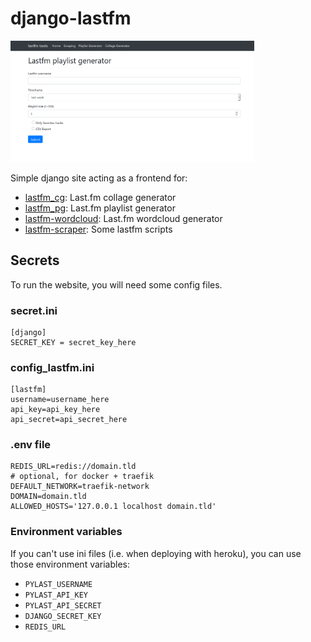 # django-lastfm

<a href="pictures/image.png"><img src="pictures/image.png" width="390"/></a>

Simple django site acting as a frontend for:

- [lastfm_cg](https://github.com/dbeley/lastfm_cg): Last.fm collage generator
- [lastfm_pg](https://github.com/dbeley/lastfm_pg): Last.fm playlist generator
- [lastfm-wordcloud](https://github.com/dbeley/lastfm-wordcloud): Last.fm wordcloud generator
- [lastfm-scraper](https://github.com/dbeley/lastfm-scraper): Some lastfm scripts

## Secrets

To run the website, you will need some config files.

### secret.ini
```
[django]
SECRET_KEY = secret_key_here
```

### config_lastfm.ini
```
[lastfm]
username=username_here
api_key=api_key_here
api_secret=api_secret_here
```

### .env file

```
REDIS_URL=redis://domain.tld
# optional, for docker + traefik
DEFAULT_NETWORK=traefik-network
DOMAIN=domain.tld
ALLOWED_HOSTS='127.0.0.1 localhost domain.tld'
```

### Environment variables

If you can't use ini files (i.e. when deploying with heroku), you can use those environment variables:

- `PYLAST_USERNAME`
- `PYLAST_API_KEY`
- `PYLAST_API_SECRET`
- `DJANGO_SECRET_KEY`
- `REDIS_URL`

